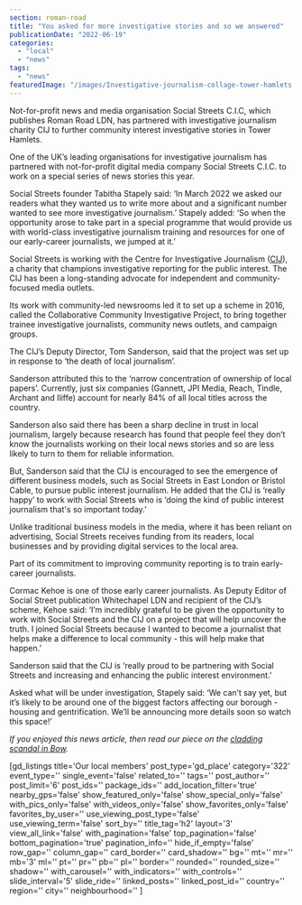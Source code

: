 ```yaml
---
section: roman-road
title: "You asked for more investigative stories and so we answered"
publicationDate: "2022-06-19"
categories: 
  - "local"
  - "news"
tags: 
  - "news"
featuredImage: "/images/Investigative-journalism-collage-tower-hamlets.jpg"
---
```


Not-for-profit news and media organisation Social Streets C.I.C, which publishes Roman Road LDN, has partnered with investigative journalism charity CIJ to further community interest investigative stories in Tower Hamlets. 

One of the UK’s leading organisations for investigative journalism has partnered with not-for-profit digital media company Social Streets C.I.C. to work on a special series of news stories this year.

Social Streets founder Tabitha Stapely said: ‘In March 2022 we asked our readers what they wanted us to write more about and a significant number wanted to see more investigative journalism.’ Stapely added: ‘So when the opportunity arose to take part in a special programme that would provide us with world-class investigative journalism training and resources for one of our early-career journalists, we jumped at it.’

Social Streets is working with the Centre for Investigative Journalism ([CIJ](https://tcij.org/)), a charity that champions investigative reporting for the public interest. The CIJ has been a long-standing advocate for independent and community-focused media outlets.

Its work with community-led newsrooms led it to set up a scheme in 2016, called the Collaborative Community Investigative Project, to bring together trainee investigative journalists, community news outlets, and campaign groups.

The CIJ’s Deputy Director, Tom Sanderson, said that the project was set up in response to ‘the death of local journalism’. 

Sanderson attributed this to the ‘narrow concentration of ownership of local papers’. Currently, just six companies (Gannett, JPI Media, Reach, Tindle, Archant and Iliffe) account for nearly 84% of all local titles across the country. 

Sanderson also said there has been a sharp decline in trust in local journalism, largely because research has found that people feel they don’t know the journalists working on their local news stories and so are less likely to turn to them for reliable information.

But, Sanderson said that the CIJ is encouraged to see the emergence of different business models, such as Social Streets in East London or Bristol Cable, to pursue public interest journalism. He added that the CIJ is ‘really happy’ to work with Social Streets who is ‘doing the kind of public interest journalism that's so important today.’ 

Unlike traditional business models in the media, where it has been reliant on advertising, Social Streets receives funding from its readers, local businesses and by providing digital services to the local area.

Part of its commitment to improving community reporting is to train early-career journalists. 

Cormac Kehoe is one of those early career journalists. As Deputy Editor of Social Street publication Whitechapel LDN and recipient of the CIJ’s  scheme, Kehoe said: ‘I’m incredibly grateful to be given the opportunity to work with Social Streets and the CIJ on a project that will help uncover the truth. I joined Social Streets because I wanted to become a journalist that helps make a difference to local community - this will help make that happen.’ 

Sanderson said that the CIJ is ‘really proud to be partnering with Social Streets and increasing and enhancing the public interest environment.’

Asked what will be under investigation, Stapely said: ‘We can’t say yet, but it’s likely to be around one of the biggest factors affecting our borough - housing and gentrification. We’ll be announcing more details soon so watch this space!’

_If you enjoyed this news article, then read our piece on the [cladding scandal in Bow](https://romanroadlondon.com/cladding-scandal-mojo-fire-safety/)._

\[gd\_listings title='Our local members' post\_type='gd\_place' category='322' event\_type='' single\_event='false' related\_to='' tags='' post\_author='' post\_limit='6' post\_ids='' package\_ids='' add\_location\_filter='true' nearby\_gps='false' show\_featured\_only='false' show\_special\_only='false' with\_pics\_only='false' with\_videos\_only='false' show\_favorites\_only='false' favorites\_by\_user='' use\_viewing\_post\_type='false' use\_viewing\_term='false' sort\_by='' title\_tag='h2' layout='3' view\_all\_link='false' with\_pagination='false' top\_pagination='false' bottom\_pagination='true' pagination\_info='' hide\_if\_empty='false' row\_gap='' column\_gap='' card\_border='' card\_shadow='' bg='' mt='' mr='' mb='3' ml='' pt='' pr='' pb='' pl='' border='' rounded='' rounded\_size='' shadow='' with\_carousel='' with\_indicators='' with\_controls='' slide\_interval='5' slide\_ride='' linked\_posts='' linked\_post\_id='' country='' region='' city='' neighbourhood='' \]
